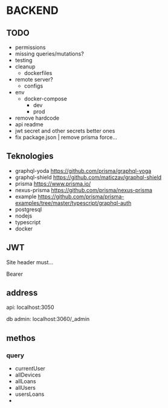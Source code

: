 

# BACKEND

## TODO

- permissions
- missing queries/mutations?
- testing
- cleanup
    - dockerfiles
- remote server?
    - configs
- env
    - docker-compose
        - dev
        - prod
- remove hardcode
- api readme
- jwt secret and other secrets better ones
- fix package.json | remove prisma force...

## Teknologies

- graphql-yoda https://github.com/prisma/graphql-yoga
- graphql-shield https://github.com/maticzav/graphql-shield
- prisma https://www.prisma.io/
- nexus-prisma https://github.com/prisma/nexus-prisma
- example https://github.com/prisma/prisma-examples/tree/master/typescript/graphql-auth
- postgresql
- nodejs
- typescript
- docker

## JWT

Site header must...

Bearer <token>


## address

api: localhost:3050

db admin: localhost:3060/_admin

## methos

### query

- currentUser
- allDevices
- allLoans
- allUsers
- usersLoans
- 